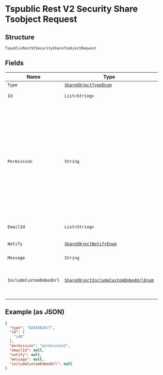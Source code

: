 
# Tspublic Rest V2 Security Share Tsobject Request

## Structure

`TspublicRestV2SecurityShareTsobjectRequest`

## Fields

| Name | Type | Tags | Description | Getter | Setter |
|  --- | --- | --- | --- | --- | --- |
| `Type` | [`ShareObjectTypeEnum`](../../doc/models/share-object-type-enum.md) | Required | Type of metadata object | ShareObjectTypeEnum getType() | setType(ShareObjectTypeEnum type) |
| `Id` | `List<String>` | Required | A JSON array of the GUIDs of the objects to be shared | List<String> getId() | setId(List<String> id) |
| `Permission` | `String` | Required | A JSON object with GUIDs of user and user group, and the type of access privilge.<br><br>You can provide READ_ONLY or MODIFY access to the objects. With READ_ONLY access, the user or user group can view the shared object, whereas MODIFY access enables users to modify the object.<br><br>To remove access to a shared object, you can set the shareMode in the permission string to NO_ACCESS. Example:<br><br>{"permissions": {"e7040a64-7ff1-4ab9-a1b0-f1acac596866": {"shareMode": "READ_ONLY"}, "f7b8f511-317c-485d-8131-26cf084ef47b": {"shareMode": "MODIFY"}, "7a9a6715-e154-431b-baaf-7b58246c13dd":{"shareMode":"NO_ACCESS"}}} | String getPermission() | setPermission(String permission) |
| `EmailId` | `List<String>` | Optional | The email addresses that should ne notified when the objects are shared. | List<String> getEmailId() | setEmailId(List<String> emailId) |
| `Notify` | [`ShareObjectNotifyEnum`](../../doc/models/share-object-notify-enum.md) | Optional | When set to true, a notification is sent to the users after an object is shared.<br>**Default**: `ShareObjectNotifyEnum.ENUM_TRUE` | ShareObjectNotifyEnum getNotify() | setNotify(ShareObjectNotifyEnum notify) |
| `Message` | `String` | Optional | The message text to send in the notification email | String getMessage() | setMessage(String message) |
| `IncludeCustomEmbedUrl` | [`ShareObjectIncludeCustomEmbedUrlEnum`](../../doc/models/share-object-include-custom-embed-url-enum.md) | Optional | When set to true, ThoughtSpot sends a link with the host application context to allow users to access the shared object from their ThoughtSpot embedded instance.<br>**Default**: `ShareObjectIncludeCustomEmbedUrlEnum.ENUM_FALSE` | ShareObjectIncludeCustomEmbedUrlEnum getIncludeCustomEmbedUrl() | setIncludeCustomEmbedUrl(ShareObjectIncludeCustomEmbedUrlEnum includeCustomEmbedUrl) |

## Example (as JSON)

```json
{
  "type": "DATAOBJECT",
  "id": [
    "id0"
  ],
  "permission": "permission2",
  "emailId": null,
  "notify": null,
  "message": null,
  "includeCustomEmbedUrl": null
}
```


